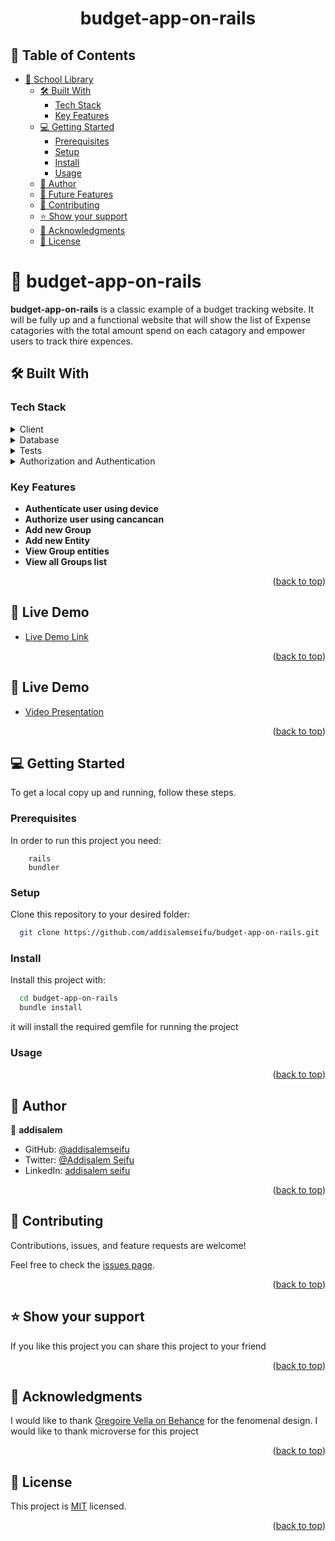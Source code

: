 <a name="readme-top"></a>

<div align="center">

  <h1><b>budget-app-on-rails</b></h1>

</div>

<!-- TABLE OF CONTENTS -->

## 📗 Table of Contents

- [📖 School Library ](#-decode-morse-code-)
  - [🛠 Built With ](#-built-with-)
    - [Tech Stack ](#tech-stack-)
    - [Key Features ](#key-features-)
  - [💻 Getting Started ](#-getting-started-)
    - [Prerequisites](#prerequisites)
    - [Setup](#setup)
    - [Install](#install)
    - [Usage](#usage)
  - [👥 Author ](#-author-)
  - [🔭 Future Features ](#-future-features-)
  - [🤝 Contributing ](#-contributing-)
  - [⭐️ Show your support ](#️-show-your-support-)
  - [🙏 Acknowledgments ](#-acknowledgments-)
  - [📝 License ](#-license-)

<!-- PROJECT DESCRIPTION -->

# 📖 budget-app-on-rails <a name="about-project"></a>
<!-- write description for me -->
**budget-app-on-rails** is a classic example of a budget tracking website. It will be fully up and a functional website that will show the list of Expense catagories with the total amount spend on each catagory and empower users to track thire expences.
## 🛠 Built With <a name="built-with"></a>

### Tech Stack <a name="tech-stack"></a>

<details>
  <summary>Client</summary>
    <li><a href="https://rubyonrails.org/">Rails</a></li>
</details>

<details>
  <summary>Database</summary>
  <ul>
    <li><a>https://www.postgresql.org/</a></li>
  </ul>
</details>

<details>
  <summary>Tests</summary>
  <ul>
    <li><a>https://rubygems.org/gems/rspec/versions/3.10.0</a></li>
    <li><a>https://github.com/teamcapybara/capybara</a></li>
  </ul>
</details>

<details>
  <summary>Authorization and Authentication</summary>
  <ul>
    <li><a>https://github.com/heartcombo/devise</a></li>
    <li><a>https://github.com/CanCanCommunity/cancancan</a></li>
  </ul>
</details>



<!-- Features -->

### Key Features <a name="key-features"></a>

- **Authenticate user using device**
- **Authorize user using cancancan**
- **Add new Group**
- **Add new Entity**
- **View Group entities**
- **View all Groups list**
  
<p align="right">(<a href="#readme-top">back to top</a>)</p>

<!-- LIVE DEMO -->

## 🚀 Live Demo <a name="live-demo"></a>

- [Live Demo Link](https://final-bolo.onrender.com)


<p align="right">(<a href="#readme-top">back to top</a>)</p>

<!-- Video Presentation -->

## 🚀 Live Demo <a name="live-demo"></a>

- [Video Presentation](https://drive.google.com/file/d/1g1l70naqm4rzjm8MvFSNl9NXXkVIqlHX/view?usp=sharing)


<p align="right">(<a href="#readme-top">back to top</a>)</p>


<!-- GETTING STARTED -->

## 💻 Getting Started <a name="getting-started"></a>

To get a local copy up and running, follow these steps.

### Prerequisites

In order to run this project you need:

```
    rails
    bundler 
```

### Setup

Clone this repository to your desired folder:

```bash
  git clone https://github.com/addisalemseifu/budget-app-on-rails.git
```

### Install

Install this project with:

```bash
  cd budget-app-on-rails
  bundle install
```

it will install the required gemfile for running the project

### Usage

<p align="right">(<a href="#readme-top">back to top</a>)</p>

<!-- AUTHORS -->

## 👥 Author <a name="author"></a>

  👤 **addisalem**

- GitHub: [@addisalemseifu](https://github.com/addisalemseifu)
- Twitter: [@Addisalem Seifu](https://twitter.com/beidework)
- LinkedIn: [addisalem seifu](https://www.linkedin.com/in/addisalemseifu/)


<p align="right">(<a href="#readme-top">back to top</a>)</p>

<!-- CONTRIBUTING -->

## 🤝 Contributing <a name="contributing"></a>

Contributions, issues, and feature requests are welcome!

Feel free to check the [issues page](https://github.com/addisalemseifu/my_blog_app/issues).

<p align="right">(<a href="#readme-top">back to top</a>)</p>

<!-- SUPPORT -->

## ⭐️ Show your support <a name="support"></a>

If you like this project you can share this project to your friend

<p align="right">(<a href="#readme-top">back to top</a>)</p>

<!-- ACKNOWLEDGEMENTS -->

## 🙏 Acknowledgments <a name="acknowledgements"></a>
I would like to thank [Gregoire Vella on Behance](https://www.behance.net/gregoirevella) for the fenomenal design.
I would like to thank microverse for this project

<p align="right">(<a href="#readme-top">back to top</a>)</p>

<!-- LICENSE -->

## 📝 License <a name="license"></a>

This project is [MIT](./LICENSE) licensed.

<p align="right">(<a href="#readme-top">back to top</a>)</p>

